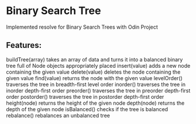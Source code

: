 # Binary Search Tree
Implemented resolve for Binary Search Trees with Odin Project


## Features:

buildTree(array) takes an array of data and turns it into a balanced binary tree full of Node objects appropriately placed
insert(value) adds a new node containing the given value
delete(value) deletes the node containing the given value
find(value) returns the node with the given value
levelOrder() traverses the tree in breadth-first level order
inorder() traverses the tree in inorder depth-first order
preorder() traverses the tree in preorder depth-first order
postorder() traverses the tree in postorder depth-first order
height(node) returns the height of the given node
depth(node) returns the depth of the given node
isBalanced() checks if the tree is balanced
rebalance() rebalances an unbalanced tree

